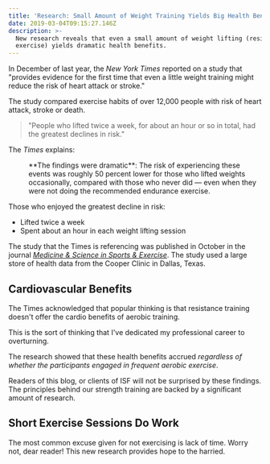 ```yaml
---
title: 'Research: Small Amount of Weight Training Yields Big Health Benefits'
date: 2019-03-04T09:15:27.146Z
description: >-
  New research reveals that even a small amount of weight lifting (resistance
  exercise) yields dramatic health benefits.
---
```

In December of last year, the _New York Times_ reported on a study that "provides evidence for the first time that even a little weight training might reduce the risk of heart attack or stroke."

The study compared exercise habits of over 12,000 people with risk of heart attack, stroke or death. 



> "People who lifted twice a week, for about an hour or so in total, had the greatest declines in risk." 

The _Times_ explains: 

<p style="margin-left: 40px">**The findings were dramatic**: The risk of experiencing these events was roughly 50 percent lower for those who lifted weights occasionally, compared with those who never did — even when they were not doing the recommended endurance exercise. </p>

Those who enjoyed the greatest decline in risk: 

* Lifted twice a week
* Spent about an hour in each weight lifting session

The study that the Times is referencing was published in October in the journal [_Medicine & Science in Sports & Exercise_](http://www.ovid.com/site/catalog/journals/586.jsp). The study used a large store of health data from the Cooper Clinic in Dallas, Texas.

## Cardiovascular Benefits

The Times acknowledged that popular thinking is that resistance training doesn't offer the cardio benefits of aerobic training. 

This is the sort of thinking that I've dedicated my professional career to overturning. 

The research showed that these health benefits accrued _regardless of whether the participants engaged in frequent aerobic exercise_.  

Readers of this blog, or clients of ISF will not be surprised by these findings. The principles behind our strength training are backed by a significant amount of research.

## Short Exercise Sessions Do Work

The most common excuse given for not exercising is lack of time.  Worry not, dear reader!  This new research provides hope to the harried.
